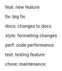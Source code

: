 feat: new feature

fix: big fix

docs: changes to docs

style: formatting changes

perf: code performance

test: testing feature

chore: maintenance